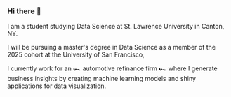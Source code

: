 ### Hi there 👋

I am a student studying Data Science at St. Lawrence University in Canton, NY. 

I will be pursuing a master's degree in Data Science as a member of the 2025 cohort at the University of San Francisco, 

I currently work for an 🏎️ automotive refinance firm 🏎️ where I generate business insights by creating 
machine learning models and shiny applications for data visualization.
<!--
**bennysun1/bennysun1** is a ✨ _special_ ✨ repository because its `README.md` (this file) appears on your GitHub profile.

Here are some ideas to get you started:

- 🔭 I’m currently working on ...
- 🌱 I’m currently learning ...
- 👯 I’m looking to collaborate on ...
- 🤔 I’m looking for help with ...
- 💬 Ask me about ...
- 📫 How to reach me: ...
- 😄 Pronouns: ...
- ⚡ Fun fact: ...
-->
